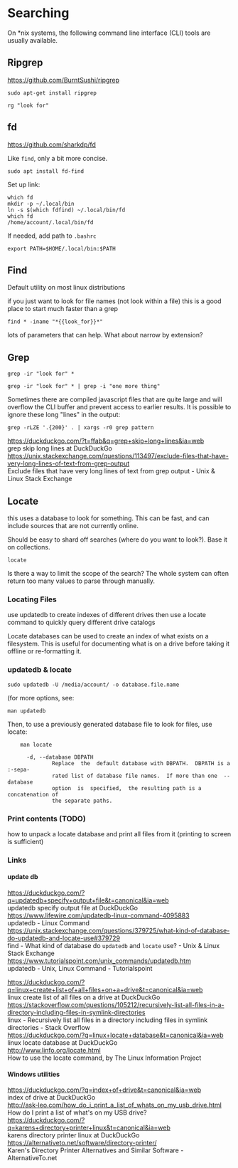 # Searching

On *nix systems, the following command line interface (CLI) tools are usually available. 

## Ripgrep


https://github.com/BurntSushi/ripgrep

```
sudo apt-get install ripgrep
```

```
rg "look for"
```


## fd

https://github.com/sharkdp/fd

Like `find`, only a bit more concise. 

```
sudo apt install fd-find
```

Set up link:

```
which fd
mkdir -p ~/.local/bin
ln -s $(which fdfind) ~/.local/bin/fd
which fd
/home/account/.local/bin/fd
```

If needed, add path to `.bashrc`

```
export PATH=$HOME/.local/bin:$PATH
```


## Find 

Default utility on most linux distributions

if you just want to look for file names (not look within a file)
this is a good place to start
much faster than a grep

```
find * -iname "*{{look_for}}*"
```

lots of parameters that can help. What about narrow by extension?

## Grep

```
grep -ir "look for" * 

grep -ir "look for" * | grep -i "one more thing"
```

Sometimes there are compiled javascript files that are quite large and will overflow the CLI buffer and prevent access to earlier results. It is possible to ignore these long "lines" in the output:

```
grep -rLZE '.{200}' . | xargs -r0 grep pattern
```

https://duckduckgo.com/?t=ffab&q=grep+skip+long+lines&ia=web  
grep skip long lines at DuckDuckGo  
https://unix.stackexchange.com/questions/113497/exclude-files-that-have-very-long-lines-of-text-from-grep-output  
Exclude files that have very long lines of text from grep output - Unix & Linux Stack Exchange  


## Locate

this uses a database to look for something. 
This can be fast, and can include sources that are not currently online. 

Should be easy to shard off searches (where do you want to look?). Base it on collections. 

```
locate
```

Is there a way to limit the scope of the search? The whole system can often return too many values to parse through manually.

### Locating Files

use updatedb to create indexes of different drives
then use a locate command to quickly query different drive catalogs

Locate databases can be used to create an index of what exists on a filesystem. This is useful for documenting what is on a drive before taking it offline or re-formatting it. 

### updatedb & locate

```
sudo updatedb -U /media/account/ -o database.file.name
```

(for more options, see:

```
man updatedb
```

Then, to use a previously generated database file to look for files, use locate:

```
    man locate

      -d, --database DBPATH
              Replace  the  default database with DBPATH.  DBPATH is a :-sepa‐
              rated list of database file names.  If more than one  --database
              option  is  specified,  the resulting path is a concatenation of
              the separate paths.
```

### Print contents (TODO)

how to unpack a locate database and print all files from it
(printing to screen is sufficient)
    
### Links

#### update db

https://duckduckgo.com/?q=updatedb+specify+output+file&t=canonical&ia=web  
updatedb specify output file at DuckDuckGo  
https://www.lifewire.com/updatedb-linux-command-4095883  
updatedb - Linux Command  
https://unix.stackexchange.com/questions/379725/what-kind-of-database-do-updatedb-and-locate-use#379729  
find - What kind of database do `updatedb` and `locate` use? - Unix & Linux Stack Exchange  
https://www.tutorialspoint.com/unix_commands/updatedb.htm  
updatedb - Unix, Linux Command - Tutorialspoint  
  
  
https://duckduckgo.com/?q=linux+create+list+of+all+files+on+a+drive&t=canonical&ia=web  
linux create list of all files on a drive at DuckDuckGo  
https://stackoverflow.com/questions/105212/recursively-list-all-files-in-a-directory-including-files-in-symlink-directories  
linux - Recursively list all files in a directory including files in symlink directories - Stack Overflow  
https://duckduckgo.com/?q=linux+locate+database&t=canonical&ia=web  
linux locate database at DuckDuckGo  
http://www.linfo.org/locate.html  
How to use the locate command, by The Linux Information Project  



#### Windows utilities

https://duckduckgo.com/?q=index+of+drive&t=canonical&ia=web  
index of drive at DuckDuckGo  
http://ask-leo.com/how_do_i_print_a_list_of_whats_on_my_usb_drive.html  
How do I print a list of what's on my USB drive?  
https://duckduckgo.com/?q=karens+directory+printer+linux&t=canonical&ia=web  
karens directory printer linux at DuckDuckGo  
https://alternativeto.net/software/directory-printer/  
Karen's Directory Printer Alternatives and Similar Software - AlternativeTo.net  


